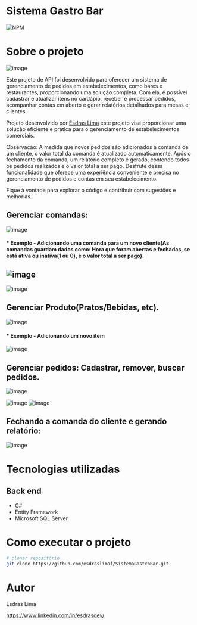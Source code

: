 # Sistema Gastro Bar
[![NPM](https://img.shields.io/npm/l/react)](https://github.com/esdraslimaf/SistemaGastroBar/blob/main/LICENSE) 

# Sobre o projeto
![image](https://github.com/esdraslimaf/SistemaGastroBar/assets/101669187/58cf5514-de5b-4ead-8ca0-f74542dc3907)

Este projeto de API foi desenvolvido para oferecer um sistema de gerenciamento de pedidos em estabelecimentos, como bares e restaurantes, proporcionando uma solução completa. Com ela, é possível cadastrar e atualizar itens no cardápio, receber e processar pedidos, acompanhar contas em aberto e gerar relatórios detalhados para mesas e clientes. 

Projeto desenvolvido por [Esdras Lima](https://www.linkedin.com/in/esdrasdev/) este projeto visa proporcionar uma solução eficiente e prática para o gerenciamento de estabelecimentos comerciais.

Observação: A medida que novos pedidos são adicionados à comanda de um cliente, o valor total da comanda é atualizado automaticamente. Após o fechamento da comanda, um relatório completo é gerado, contendo todos os pedidos realizados e o valor total a ser pago. Desfrute dessa funcionalidade que oferece uma experiência conveniente e precisa no gerenciamento de pedidos e contas em seu estabelecimento.

Fique à vontade para explorar o código e contribuir com sugestões e melhorias.

## Gerenciar comandas:
![image](https://github.com/esdraslimaf/SistemaGastroBar/assets/101669187/8345cbf4-3c4f-4d31-bb64-f1b702f3e873) 
#### * Exemplo - Adicionando uma comanda para um novo cliente(As comandas guardam dados como: Hora que foram abertas e fechadas, se está ativa ou inativa(1 ou 0), e o valor total a ser pago).
![image](https://github.com/esdraslimaf/SistemaGastroBar/assets/101669187/f3dd9154-fde2-46d8-b428-a56e06f2859d)
-
![image](https://github.com/esdraslimaf/SistemaGastroBar/assets/101669187/831666c4-77ce-496d-9513-b321e7b91df1)




## Gerenciar Produto(Pratos/Bebidas, etc).
![image](https://github.com/esdraslimaf/SistemaGastroBar/assets/101669187/642af0f0-8dae-4ad3-bcea-d813bd084bda)
#### * Exemplo - Adicionando um novo item
![image](https://github.com/esdraslimaf/SistemaGastroBar/assets/101669187/0c8f8a14-3aa2-4d96-9a2c-21f340cd1d65)


## Gerenciar pedidos: Cadastrar, remover, buscar pedidos.
![image](https://github.com/esdraslimaf/SistemaGastroBar/assets/101669187/d60211ba-7da8-434f-b81a-d4179a0cae37)

![image](https://github.com/esdraslimaf/SistemaGastroBar/assets/101669187/a8131a51-4b0f-4151-acb3-a0b08640dc18)
![image](https://github.com/esdraslimaf/SistemaGastroBar/assets/101669187/865f0a07-91ed-4743-8e83-4e62e97e8e2b)


## Fechando a comanda do cliente e gerando relatório:
![image](https://github.com/esdraslimaf/SistemaGastroBar/assets/101669187/769a4f47-1ad9-49c4-a332-e3c407030379)




# Tecnologias utilizadas
## Back end
- C#
- Entity Framework
- Microsoft SQL Server.


# Como executar o projeto

```bash
# clonar repositório
git clone https://github.com/esdraslimaf/SistemaGastroBar.git
```

# Autor

Esdras Lima

https://www.linkedin.com/in/esdrasdev/
